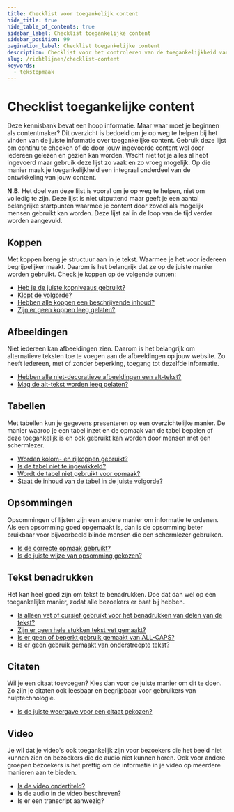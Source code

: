 ```yaml
---
title: Checklist voor toegankelijk content
hide_title: true
hide_table_of_contents: true
sidebar_label: Checklist toegankelijke content
sidebar_position: 99
pagination_label: Checklist toegankelijke content
description: Checklist voor het controleren van de toegankelijkheid van content.
slug: /richtlijnen/checklist-content
keywords:
  - tekstopmaak
---
```


# Checklist toegankelijke content

Deze kennisbank bevat een hoop informatie. Maar waar moet je beginnen als contentmaker? Dit overzicht is bedoeld om je op weg te helpen bij het vinden van de juiste informatie over toegankelijke content. Gebruik deze lijst om continu te checken of de door jouw ingevoerde content wel door iedereen gelezen en gezien kan worden. Wacht niet tot je alles al hebt ingevoerd maar gebruik deze lijst zo vaak en zo vroeg mogelijk. Op die manier maak je toegankelijkheid een integraal onderdeel van de ontwikkeling van jouw content.

**N.B.** Het doel van deze lijst is vooral om je op weg te helpen, niet om volledig te zijn. Deze lijst is niet uitputtend maar geeft je een aantal belangrijke startpunten waarmee je content door zoveel als mogelijk mensen gebruikt kan worden. Deze lijst zal in de loop van de tijd verder worden aangevuld.

## Koppen

Met koppen breng je structuur aan in je tekst. Waarmee je het voor iedereen begrijpelijker maakt. Daarom is het belangrijk dat ze op de juiste manier worden gebruikt. Check je koppen op de volgende punten:

- [Heb je de juiste kopniveaus gebruikt?](/richtlijnen/content/tekstopmaak/koppen/#opmaak-van-koppen)
- [Klopt de volgorde?](/richtlijnen/content/tekstopmaak/koppen#kopniveaus)
- [Hebben alle koppen een beschrijvende inhoud?](/richtlijnen/content/tekstopmaak/koppen#inhoud-van-koppen)
- [Zijn er geen koppen leeg gelaten?](/richtlijnen/content/tekstopmaak/koppen#voor-wie-zijn-toegankelijke-koppen-belangrijk)

## Afbeeldingen

Niet iedereen kan afbeeldingen zien. Daarom is het belangrijk om alternatieve teksten toe te voegen aan de afbeeldingen op jouw website. Zo heeft iedereen, met of zonder beperking, toegang tot dezelfde informatie.

- [Hebben alle niet-decoratieve afbeeldingen een alt-tekst?](richtlijnen/content/afbeeldingen/algemene-richtlijnen)
- [Mag de alt-tekst worden leeg gelaten?](/richtlijnen/content/afbeeldingen/decoratieve-afbeeldingen)

## Tabellen

Met tabellen kun je gegevens presenteren op een overzichtelijke manier. De manier waarop je een tabel inzet en de opmaak van de tabel bepalen of deze toegankelijk is en ook gebruikt kan worden door mensen met een schermlezer.

- [Worden kolom- en rijkoppen gebruikt?](/richtlijnen/content/tekstopmaak/tabellen#toegankelijke-tabellen-maken)
- [Is de tabel niet te ingewikkeld?](/richtlijnen/content/tekstopmaak/tabellen#begrijpelijke-tabellen-maken)
- [Wordt de tabel niet gebruikt voor opmaak?](/richtlijnen/content/tekstopmaak/tabellen#doel-van-de-tabel)
- [Staat de inhoud van de tabel in de juiste volgorde?](/richtlijnen/content/tekstopmaak/tabellen#inhoud-van-de-tabel)

## Opsommingen

Opsommingen of lijsten zijn een andere manier om informatie te ordenen. Als een opsomming goed opgemaakt is, dan is de opsomming beter bruikbaar voor bijvoorbeeld blinde mensen die een schermlezer gebruiken.

- [Is de correcte opmaak gebruikt?](/richtlijnen/content/tekstopmaak/opsommingen#lijst-elementen)
- [Is de juiste wijze van opsomming gekozen?](/richtlijnen/content/tekstopmaak/opsommingen#genummerde-en-ongenummerde-lijsten)

## Tekst benadrukken

Het kan heel goed zijn om tekst te benadrukken. Doe dat dan wel op een toegankelijke manier, zodat alle bezoekers er baat bij hebben.

- [Is alleen vet of cursief gebruikt voor het benadrukken van delen van de tekst?](/richtlijnen/content/tekstopmaak/tekst-benadrukken#dikgedrukt-en-schuingedrukt)
- [Zijn er geen hele stukken tekst vet gemaakt?](/richtlijnen/content/tekstopmaak/tekst-benadrukken#dikgedrukt-en-schuingedrukt)
- [Is er geen of beperkt gebruik gemaakt van ALL-CAPS?](/richtlijnen/content/tekstopmaak/tekst-benadrukken#all-caps-tekst)
- [Is er geen gebruik gemaakt van onderstreepte tekst?](/richtlijnen/content/tekstopmaak/tekst-benadrukken#onderstrepen)

## Citaten

Wil je een citaat toevoegen? Kies dan voor de juiste manier om dit te doen. Zo zijn je citaten ook leesbaar en begrijpbaar voor gebruikers van hulptechnologie.

- [Is de juiste weergave voor een citaat gekozen?](/richtlijnen/content/citaten)

## Video

Je wil dat je video's ook toegankelijk zijn voor bezoekers die het beeld niet kunnen zien en bezoekers die de audio niet kunnen horen. Ook voor andere groepen bezoekers is het prettig om de informatie in je video op meerdere manieren aan te bieden.

- [Is de video ondertiteld?](/richtlijnen/content/video/ondertiteling)
- Is de audio in de video beschreven?
- Is er een transcript aanwezig?
